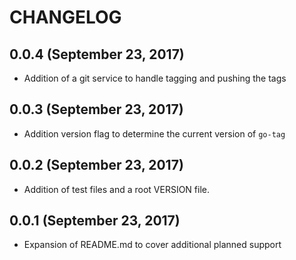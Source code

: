 # CHANGELOG

## 0.0.4 (September 23, 2017)

- Addition of a git service to handle tagging and pushing the tags

## 0.0.3 (September 23, 2017)

- Addition version flag to determine the current version of `go-tag`

## 0.0.2 (September 23, 2017)

- Addition of test files and a root VERSION file.

## 0.0.1 (September 23, 2017)

- Expansion of README.md to cover additional planned support
